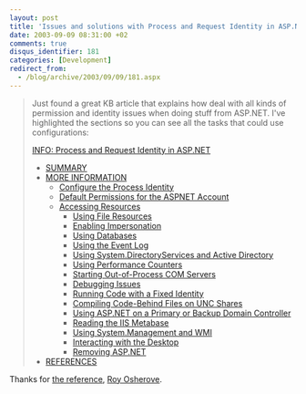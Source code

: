 ```yaml
---
layout: post
title: 'Issues and solutions with Process and Request Identity in ASP.NET '
date: 2003-09-09 08:31:00 +02
comments: true
disqus_identifier: 181
categories: [Development]
redirect_from:
  - /blog/archive/2003/09/09/181.aspx
---
```


> Just found a great KB article that explains how deal with all kinds of permission and identity issues when doing stuff from ASP.NET. I've highlighted the sections so you can see all the tasks that could use configurations:
>
> [INFO: Process and Request Identity in ASP.NET](http://support.microsoft.com/default.aspx?scid=http://support.microsoft.com:80/support/kb/articles/q317/0/12.asp&NoWebContent=1)
>
> -   [SUMMARY](http://support.microsoft.com/default.aspx?scid=http://support.microsoft.com:80/support/kb/articles/q317/0/12.asp&NoWebContent=1#1)
> -   [MORE INFORMATION](http://support.microsoft.com/default.aspx?scid=http://support.microsoft.com:80/support/kb/articles/q317/0/12.asp&NoWebContent=1#2)
>     -   [Configure the Process Identity](http://support.microsoft.com/default.aspx?scid=http://support.microsoft.com:80/support/kb/articles/q317/0/12.asp&NoWebContent=1#3)
>     -   [Default Permissions for the ASPNET Account](http://support.microsoft.com/default.aspx?scid=http://support.microsoft.com:80/support/kb/articles/q317/0/12.asp&NoWebContent=1#4)
>     -   [Accessing Resources](http://support.microsoft.com/default.aspx?scid=http://support.microsoft.com:80/support/kb/articles/q317/0/12.asp&NoWebContent=1#5)
>         -   [Using File Resources](http://support.microsoft.com/default.aspx?scid=http://support.microsoft.com:80/support/kb/articles/q317/0/12.asp&NoWebContent=1#5a)
>         -   [Enabling Impersonation](http://support.microsoft.com/default.aspx?scid=http://support.microsoft.com:80/support/kb/articles/q317/0/12.asp&NoWebContent=1#5b)
>         -   [Using Databases](http://support.microsoft.com/default.aspx?scid=http://support.microsoft.com:80/support/kb/articles/q317/0/12.asp&NoWebContent=1#5c)
>         -   [Using the Event Log](http://support.microsoft.com/default.aspx?scid=http://support.microsoft.com:80/support/kb/articles/q317/0/12.asp&NoWebContent=1#5d)
>         -   [Using System.DirectoryServices and Active Directory](http://support.microsoft.com/default.aspx?scid=http://support.microsoft.com:80/support/kb/articles/q317/0/12.asp&NoWebContent=1#5e)
>         -   [Using Performance Counters](http://support.microsoft.com/default.aspx?scid=http://support.microsoft.com:80/support/kb/articles/q317/0/12.asp&NoWebContent=1#5f)
>         -   [Starting Out-of-Process COM Servers](http://support.microsoft.com/default.aspx?scid=http://support.microsoft.com:80/support/kb/articles/q317/0/12.asp&NoWebContent=1#5g)
>         -   [Debugging Issues](http://support.microsoft.com/default.aspx?scid=http://support.microsoft.com:80/support/kb/articles/q317/0/12.asp&NoWebContent=1#5h)
>         -   [Running Code with a Fixed Identity](http://support.microsoft.com/default.aspx?scid=http://support.microsoft.com:80/support/kb/articles/q317/0/12.asp&NoWebContent=1#5i)
>         -   [Compiling Code-Behind Files on UNC Shares](http://support.microsoft.com/default.aspx?scid=http://support.microsoft.com:80/support/kb/articles/q317/0/12.asp&NoWebContent=1#5j)
>         -   [Using ASP.NET on a Primary or Backup Domain Controller](http://support.microsoft.com/default.aspx?scid=http://support.microsoft.com:80/support/kb/articles/q317/0/12.asp&NoWebContent=1#5k)
>         -   [Reading the IIS Metabase](http://support.microsoft.com/default.aspx?scid=http://support.microsoft.com:80/support/kb/articles/q317/0/12.asp&NoWebContent=1#5l)
>         -   [Using System.Management and WMI](http://support.microsoft.com/default.aspx?scid=http://support.microsoft.com:80/support/kb/articles/q317/0/12.asp&NoWebContent=1#5m)
>         -   [Interacting with the Desktop](http://support.microsoft.com/default.aspx?scid=http://support.microsoft.com:80/support/kb/articles/q317/0/12.asp&NoWebContent=1#5n)
>         -   [Removing ASP.NET](http://support.microsoft.com/default.aspx?scid=http://support.microsoft.com:80/support/kb/articles/q317/0/12.asp&NoWebContent=1#5o)
> -   [REFERENCES](http://support.microsoft.com/default.aspx?scid=http://support.microsoft.com:80/support/kb/articles/q317/0/12.asp&NoWebContent=1#6)

Thanks for [the reference](http://weblogs.asp.net/rosherove/posts/26732.aspx), [Roy Osherove](http://weblogs.asp.net/rosherove/).

